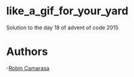 # like_a_gif_for_your_yard

Solution to the day 18 of advent of code 2015

# Authors
-[Robin Camarasa](https://github.com/RobinCamarasa)
